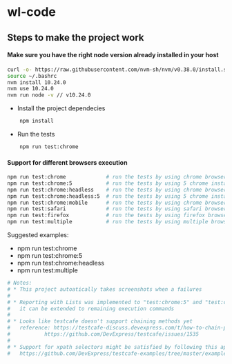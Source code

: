 # wl-code

## Steps to make the project work
#### Make sure you have the right node version already installed in your host
```sh
curl -o- https://raw.githubusercontent.com/nvm-sh/nvm/v0.38.0/install.sh | bash
source ~/.bashrc
nvm install 10.24.0
nvm use 10.24.0
nvm run node -v	// v10.24.0
```
- Install the project dependecies
```sh
    npm install
```
- Run the tests
```sh
    npm run test:chrome
```

#### Support for different browsers execution
```sh
npm run test:chrome             # run the tests by using chrome browser (if installed)
npm run test:chrome:5           # run the tests by using 5 chrome instances (in parallel)
npm run test:chrome:headless    # run the tests by using chrome browser in headless mode
npm run test:chrome:headless:5  # run the tests by using 5 chrome instances in headless mode (in parallel)
npm run test:chrome:mobile      # run the tests by using chrome browser in a mobile view
npm run test:safari             # run the tests by using safari browser (if installed)
npm run test:firefox            # run the tests by using firefox browser (if installed)
npm run test:multiple           # run the tests by using multiple browsers at the same time (chrome, firefox and safari)
```
Suggested examples:
- npm run test:chrome
- npm run test:chrome:5
- npm run test:chrome:headless
- npm run test:multiple

```sh
# Notes:
# * This project autoatically takes screenshots when a failures
#
# * Reporting with Lists was implemented to "test:chrome:5" and "test:chrome:headless:5" as PoC only
#   it can be extended to remaining execution commands
#
# * Looks like testcafe doesn't support chaining methods yet                                
#   reference: https://testcafe-discuss.devexpress.com/t/how-to-chain-pagemodel-methods/313
#           https://github.com/DevExpress/testcafe/issues/1535
#
# * Support for xpath selectors might be satisfied by following this approach:
#   https://github.com/DevExpress/testcafe-examples/tree/master/examples/use-xpath-selectors
```
